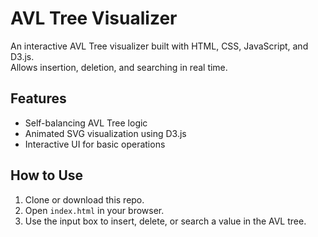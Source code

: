 # AVL Tree Visualizer

An interactive AVL Tree visualizer built with HTML, CSS, JavaScript, and D3.js.  
Allows insertion, deletion, and searching in real time.

## Features
- Self-balancing AVL Tree logic
- Animated SVG visualization using D3.js
- Interactive UI for basic operations

## How to Use
1. Clone or download this repo.
2. Open `index.html` in your browser.
3. Use the input box to insert, delete, or search a value in the AVL tree.
